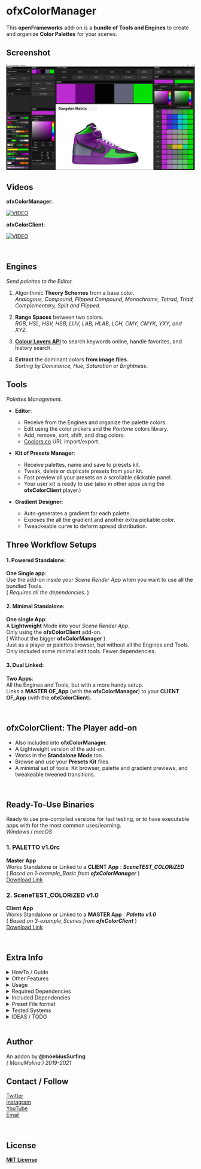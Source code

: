# ofxColorManager

This **openFrameworks** add-on is a **bundle of Tools and Engines** to create and organize **Color Palettes** for your scenes.  

## Screenshot
![image](/doc/readme_images/Capture.JPG?raw=true "image")

## Videos

**ofxColorManager**:  

[![VIDEO](http://img.youtube.com/vi/oSvGwpbWEuc/0.jpg)](http://www.youtube.com/watch?v=oSvGwpbWEuc "VIDEO")

**ofxColorClient**:  

[![VIDEO](http://img.youtube.com/vi/oSvGwpbWEuc/0.jpg)](http://www.youtube.com/watch?v=oSvGwpbWEuc "VIDEO")

<br/>

## Engines  

_Send palettes to the Editor._  

  1. Algorithmic **Theory Schemes** from a base color.  
  *Analogous, Compound, Flipped Compound, Monochrome, Tetrad, Triad, Complementary, Split and Flipped.*  

  2. **Range Spaces** between two colors.  
  *RGB, HSL, HSV, HSB, LUV, LAB, HLAB, LCH, CMY, CMYK, YXY, and XYZ.*  
 
  3. [**Colour Lovers API**](https://www.colourlovers.com/) to search keywords online, handle favorites, and history search.
 
  4. **Extract** the dominant colors **from image files**.  
  *Sorting by Dominance, Hue, Saturation or Brightness*.

## Tools  

_Palettes ​Management._

* **Editor**: 
  * Receive from the Engines and organize the palette colors.
  * Edit using the color pickers and the _Pantone_ colors library.
  * Add, remove, sort, shift, and drag colors.
  * [Coolors.co](https://coolors.co/palettes/trending) URL import/export.

* **Kit of Presets Manager**: 
  * Receive palettes, name and save to presets kit. 
  * Tweak, delete or duplicate presets from your kit.
  * Fast preview all your presets on a scrollable clickable panel.
  * Your user kit is ready to use (also in other apps using the **ofxColorClient** player.)

* **Gradient Designer**:
  * Auto-generates a gradient for each palette.
  * Exposes the all the gradient and another extra pickable color.
  * Tweackeable curve to deform spread distribution.
  
## Three Workflow Setups

#### 1. **Powered Standalone**:  
**One Single app**:  
Use the add-on inside your _Scene Render App_ when you want to use all the bundled Tools.  
( _Requires all the dependencies._ )  

#### 2. **Minimal Standalone**:
**One single App**:  
A **Lightweight** Mode into your _Scene Render App_.  
Only using the **ofxColorClient** add-on.  
( Without the bigger **ofxColorManager** )  
Just as a player or palettes browser, but without all the Engines and Tools.  
Only included some minimal edit tools. Fewer dependencies.  

#### 3. **Dual Linked**:  
**Two Apps**:  
All the Engines and Tools, but with a more handy setup.  
Links a **MASTER OF_App** (with the **ofxColorManager**) to your **CLIENT OF_App** (with the **ofxColorClient**).  
 
<br/>

## ofxColorClient: The Player add-on 
  * Also included into **ofxColorManager**. 
  * A Lightweight version of the add-on.
  * Works in the **Standalone Mode** too. 
  * Browse and use your **Presets Kit** files.
  * A minimal set of tools: 
  Kit browser, palette and gradient previews, and tweakeable tweened transitions.  
  
<br/>

## Ready-To-Use Binaries

Ready to use pre-compiled versions for fast testing, or to have executable apps with for the most common uses/learning.  
*Windows* / *macOS*

### 1. **PALETTO v1.0rc** 
**Master App**  
Works Standalone or Linked to a **CLIENT App** : **_SceneTEST_COLORiZED_**  
( _Based on _1-example_Basic_ from **ofxColorManager**_ )  
[Download Link](https://moebiussurfing.itch.io/ofxcolormanager)  

### 2. **SceneTEST_COLORiZED v1.0**
**Client App**  
Works Standalone or Linked to a **MASTER App** : **_Paletto v1.0_**  
( _Based on _3-example_Scenes_ from **ofxColorClient**_ )  
[Download Link](https://moebiussurfing.itch.io/ofxcolormanager)  

<br/>

## Extra Info

<details>
  <summary>HowTo / Guide</summary>
  <p>

**THREE DIFFERENT WORKFLOWS**

1. Open the **MASTER App** alone to create, manage and browse palettes. Explore the *GUI*.  

2. Open the **CLIENT App** alone and browse the bundled kit of presets files.  

3. To play on **Linking Mode**:  
  Open both **MASTER** and **CLIENT** Apps, and start creating and browsing presets on **MASTER** App,  
  and look how **CLIENT** App is linked and coloring your scene.  

* NOTES / HELP
  * When **TCP Linking**, you should open the **Master App** at first.  
  * Sometimes you need to toggle _Off/On_ the **TCP Link** toggle. 
  </p>
</details>

<details>
  <summary>Other Features</summary>
  <p>

* Import and export [Coolors.co](https://coolors.co/palettes/trending) url format using clipboard copy/paste.   	
* **Demo Scenes** for fast palette preview. Colored SVG and bubble scenes.
* **ImGui** based GUI. Docked and customizable with layouts presets management.
* Hue wheel and rectangle **Color Pickers** with **HSV** sliders and clipboard copy/paste codes.
* **Pantone** library with **2000+ colors**.
* Kit exporter of all **JSON** preset files to your project data path. (Can be used on the Standalone Client App.)
  </p>
</details>

<details>
  <summary>Usage</summary>
  <p>

**ofApp.h**
```.c++
#include "ofxColorManager.h"

ofxColorManager colorManager;
vector<ofColor> palette; // colors to use
```
**ofApp.cpp**
```.c++
void ofApp::setup()
{
  colorManager.setLinkPalette(palette); // subscribe local palette
  colorManager.setup();
}

void ofApp::draw()
{
  /*
  
  Use the colors
  Nothing more!
  
  */
}
```
  </p>
</details>

<details>
  <summary>Required Dependencies</summary>
  <p>

Clone these add-ons and include into the **OF Project Generator** to allow compile your projects or the examples:
* [ofxColorClient](https://github.com/moebiussurfing/ofxColorClient)
* [ofxImGui](https://github.com/Daandelange/ofxImGui/tree/jvcleave)  [ Fork from @Daandelange. Thanks **Daan**! ]
* [ofxSurfingHelpers](https://github.com/moebiussurfing/ofxSurfingHelpers)  
* [ofxScaleDragRect](https://github.com/moebiussurfing/ofxScaleDragRect)
* [ofxIO](https://github.com/bakercp/ofxIO)
* [ofxKuNetwork](https://github.com/moebiussurfing/ofxKuNetwork)  [ Fork from @kuflex ]
* ofxNetwork  [ **OF** ]
* ofxPoco  [ **OF** ]
* ofxGui  [ **OF** ]
* ofxOpenCv  [ **OF** ]
* ofxXmlSettings [ **OF** ]
* [ofxSCENE-SVG](https://github.com/moebiussurfing/ofxSCENE-SVG)  [ Only for the example ]
* [ofxWindowApp](https://github.com/moebiussurfing/ofxWindowApp)  [ Only for the example ]
  </p>
</details>

<details>
  <summary>Included Dependencies</summary>
  <p>

The above add-ons already packed somewhere into **OF_ADDON/libs**.  
No need to add them manually with the **OF Project Generator**:  
* [ofxColorQuantizerHelper](https://github.com/moebiussurfing/ofxColorQuantizerHelper)
* [ofxColorsBrowser](https://github.com/moebiussurfing/ofxColorsBrowser)
* [ofxColourLoversHelper](https://github.com/moebiussurfing/ofxColourLoversHelper)  
* [ofxMouseRuler2](https://github.com/moebiussurfing/ofxMouseRuler2)  
* [ofxCameraSaveLoad](https://github.com/roymacdonald/ofxCameraSaveLoad)  
* [ofxColorMorph](https://github.com/makobouzu/ofxColorMorph)  
* [ofxColorPalette](https://github.com/aspeteRakete/ofxColorPalette)  
* [ofxColorTheory](https://github.com/kasparsj/ofxColorTheory)  
* [ofxColourLovers](https://github.com/borg/ofxColourLovers)  
* [ofxHttpUtils](https://github.com/arturoc/ofxHttpUtils)  
* [ofxSimpleTimer](https://github.com/HeliosInteractive/ofxSimpleTimer)  

For **ofxColorClient**:  
* [ofxAnimatable](https://github.com/armadillu/ofxAnimatable)  
* [ofxColorGradient](https://github.com/armadillu/ofxColorGradient)  
* [ofxCurvesTool](https://github.com/kylemcdonald/ofxCurvesTool)  
* [ofxSerializer](https://github.com/bakercp/ofxSerializer)  
* [ofxSimpleSlider](https://github.com/danomatika/ofxPd/blob/master/pitchShifter/src/ofxSimpleSlider.h)  

*Thanks a lot to all these ofxAddons coders. Look into each folder for authoring credits, original forks, and license info.*  
  </p>
</details>

<details>
  <summary>Preset File format</summary>
  <p>

The **JSON** file format of a palette preset quite simple.  
This is an example of a _3 colors palette_ file content:
```.json
[
    {
        "a": 255,
        "b": 206,
        "g": 69,
        "r": 4
    },
    {
        "a": 255,
        "b": 165,
        "g": 103,
        "r": 3
    },
    {
        "a": 255,
        "b": 125,
        "g": 137,
        "r": 3
    }
]
```
  </p>
</details>

<details>
  <summary>Tested Systems</summary>
  <p>

  - **Windows 10** / **VS 2017** / **OF ~0.11**
  - **macOS**. **High Sierra** / **Xcode9** & **Xcode10** / **OF ~0.11**
  </p>
</details>

<details>
  <summary>IDEAS / TODO</summary>
  <p>

+ Global Saturation / Brightness modifiers to all the palette colors. _(?)_  
+ Create an App using all the power but more user-friendly and a very simplified GUI. _(?)_
  + Export Adobe .ASE, .ACO, ...etc _(?)_
+ Think about other creative code tools client/add-on: *Processing* / *Unity3D* / *UE4* clients plug-ins. _(?)_
+ Tween transitions to presets also on master app. _(?)_
+ Undo engine. _(?)_
+ Improve Gradient Engine adding cosine/shifting algorithms. 
  + Add an example and improve gradient exposing and background tool. 
  + [ofxCosineGradient](https://github.com/rystylee/ofxCosineGradient)
  + [DearWidgets](https://github.com/soufianekhiat/DearWidgets)
  </p>
</details>

<br/>

## Author
An addon by **@moebiusSurfing**  
*( ManuMolina ) 2019-2021*  

## Contact / Follow
[Twitter](https://twitter.com/moebiusSurfing/)  
[Instagram](https://www.instagram.com/moebiusSurfing/)  
[YouTube](https://www.youtube.com/moebiusSurfing)  
[Email](mailto:moebiusSurfing@gmail.com)

<br/>

## License
[**MIT License**](https://github.com/moebiussurfing/ofxColorManager/blob/b29c56f7b0e374b6a6fe2406e45fbfaaf2726112/LICENSE)

